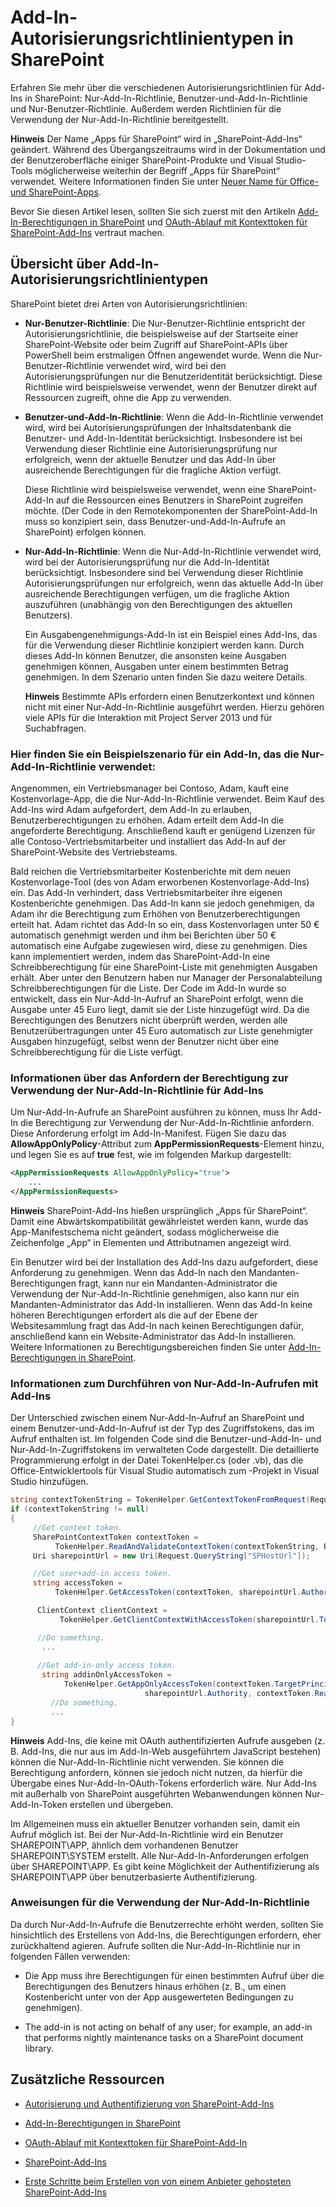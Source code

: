 # <a name="add-in-authorization-policy-types-in-sharepoint"></a>Add-In-Autorisierungsrichtlinientypen in SharePoint
Erfahren Sie mehr über die verschiedenen Autorisierungsrichtlinien für Add-Ins in SharePoint: Nur-Add-In-Richtlinie, Benutzer-und-Add-In-Richtlinie und Nur-Benutzer-Richtlinie. Außerdem werden Richtlinien für die Verwendung der Nur-Add-In-Richtlinie bereitgestellt.
 

 **Hinweis** Der Name „Apps für SharePoint“ wird in „SharePoint-Add-Ins“ geändert. Während des Übergangszeitraums wird in der Dokumentation und der Benutzeroberfläche einiger SharePoint-Produkte und Visual Studio-Tools möglicherweise weiterhin der Begriff „Apps für SharePoint“ verwendet. Weitere Informationen finden Sie unter [Neuer Name für Office- und SharePoint-Apps](new-name-for-apps-for-sharepoint#bk_newname).
 

Bevor Sie diesen Artikel lesen, sollten Sie sich zuerst mit den Artikeln [Add-In-Berechtigungen in SharePoint](add-in-permissions-in-sharepoint-2013) und [OAuth-Ablauf mit Kontexttoken für SharePoint-Add-Ins](context-token-oauth-flow-for-sharepoint-add-ins) vertraut machen.
 

## <a name="get-an-overview-of-add-in-authorization-policies-types"></a>Übersicht über Add-In-Autorisierungsrichtlinientypen
<a name="Overview"> </a>

SharePoint bietet drei Arten von Autorisierungsrichtlinien:
 

 

-  **Nur-Benutzer-Richtlinie**: Die Nur-Benutzer-Richtlinie entspricht der Autorisierungsrichtlinie, die beispielsweise auf der Startseite einer SharePoint-Website oder beim Zugriff auf SharePoint-APIs über PowerShell beim erstmaligen Öffnen angewendet wurde. Wenn die Nur-Benutzer-Richtlinie verwendet wird, wird bei den Autorisierungsprüfungen nur die Benutzeridentität berücksichtigt. Diese Richtlinie wird beispielsweise verwendet, wenn der Benutzer direkt auf Ressourcen zugreift, ohne die App zu verwenden.
    
    
    
 
-  **Benutzer-und-Add-In-Richtlinie**: Wenn die Add-In-Richtlinie verwendet wird, wird bei Autorisierungsprüfungen der Inhaltsdatenbank die Benutzer- und Add-In-Identität berücksichtigt. Insbesondere ist bei Verwendung dieser Richtlinie eine Autorisierungsprüfung nur erfolgreich, wenn der aktuelle Benutzer und das Add-In über ausreichende Berechtigungen für die fragliche Aktion verfügt.
    
    Diese Richtlinie wird beispielsweise verwendet, wenn eine SharePoint-Add-In auf die Ressourcen eines Benutzers in SharePoint zugreifen möchte. (Der Code in den Remotekomponenten der SharePoint-Add-In muss so konzipiert sein, dass Benutzer-und-Add-In-Aufrufe an SharePoint) erfolgen können.
    
    
    
 
-  **Nur-Add-In-Richtlinie**: Wenn die Nur-Add-In-Richtlinie verwendet wird, wird bei der Autorisierungsprüfung nur die Add-In-Identität berücksichtigt. Insbesondere sind bei Verwendung dieser Richtlinie Autorisierungsprüfungen nur erfolgreich, wenn das aktuelle Add-In über ausreichende Berechtigungen verfügen, um die fragliche Aktion auszuführen (unabhängig von den Berechtigungen des aktuellen Benutzers).
    
    Ein Ausgabengenehmigungs-Add-In ist ein Beispiel eines Add-Ins, das für die Verwendung dieser Richtlinie konzipiert werden kann. Durch dieses Add-In können Benutzer, die ansonsten keine Ausgaben genehmigen können, Ausgaben unter einem bestimmten Betrag genehmigen. In dem Szenario unten finden Sie dazu weitere Details. 
    
    
    
     **Hinweis** Bestimmte APIs erfordern einen Benutzerkontext und können nicht mit einer Nur-Add-In-Richtlinie ausgeführt werden. Hierzu gehören viele APIs für die Interaktion mit Project Server 2013 und für Suchabfragen.

### <a name="see-an-example-scenario-of-an-add-in-that-uses-the-add-in-only-policy"></a>Hier finden Sie ein Beispielszenario für ein Add-In, das die Nur-Add-In-Richtlinie verwendet:
<a name="Scenario"> </a>

Angenommen, ein Vertriebsmanager bei Contoso, Adam, kauft eine Kostenvorlage-App, die die Nur-Add-In-Richtlinie verwendet. Beim Kauf des Add-Ins wird Adam aufgefordert, dem Add-In zu erlauben, Benutzerberechtigungen zu erhöhen. Adam erteilt dem Add-In die angeforderte Berechtigung. Anschließend kauft er genügend Lizenzen für alle Contoso-Vertriebsmitarbeiter und installiert das Add-In auf der SharePoint-Website des Vertriebsteams.
 

 
Bald reichen die Vertriebsmitarbeiter Kostenberichte mit dem neuen Kostenvorlage-Tool (des von Adam erworbenen Kostenvorlage-Add-Ins) ein. Das Add-In verhindert, dass Vertriebsmitarbeiter ihre eigenen Kostenberichte genehmigen. Das Add-In kann sie jedoch genehmigen, da Adam ihr die Berechtigung zum Erhöhen von Benutzerberechtigungen erteilt hat. Adam richtet das Add-In so ein, dass Kostenvorlagen unter 50 € automatisch genehmigt werden und ihm bei Berichten über 50 € automatisch eine Aufgabe zugewiesen wird, diese zu genehmigen. Dies kann implementiert werden, indem das SharePoint-Add-In eine Schreibberechtigung für eine SharePoint-Liste mit genehmigten Ausgaben erhält. Aber unter den Benutzern haben nur Manager der Personalabteilung Schreibberechtigungen für die Liste. Der Code im Add-In wurde so entwickelt, dass ein Nur-Add-In-Aufruf an SharePoint erfolgt, wenn die Ausgabe unter 45 Euro liegt, damit sie der Liste hinzugefügt wird. Da die Berechtigungen des Benutzers nicht überprüft werden, werden alle Benutzerübertragungen unter 45 Euro automatisch zur Liste genehmigter Ausgaben hinzugefügt, selbst wenn der Benutzer nicht über eine Schreibberechtigung für die Liste verfügt.
 

 

 

 

### <a name="learn-how-add-ins-get-permission-to-use-the-add-in-only-policy"></a>Informationen über das Anfordern der Berechtigung zur Verwendung der Nur-Add-In-Richtlinie für Add-Ins
<a name="Approve"> </a>

Um Nur-Add-In-Aufrufe an SharePoint ausführen zu können, muss Ihr Add-In die Berechtigung zur Verwendung der Nur-Add-In-Richtlinie anfordern. Diese Anforderung erfolgt im Add-In-Manifest. Fügen Sie dazu das **AllowAppOnlyPolicy**-Attribut zum **AppPermissionRequests**-Element hinzu, und legen Sie es auf **true** fest, wie im folgenden Markup dargestellt:
 

 

```XML
<AppPermissionRequests AllowAppOnlyPolicy="true">
    ...
</AppPermissionRequests>
```


 **Hinweis** SharePoint-Add-Ins hießen ursprünglich „Apps für SharePoint“. Damit eine Abwärtskompatibilität gewährleistet werden kann, wurde das App-Manifestschema nicht geändert, sodass möglicherweise die Zeichenfolge „App“ in Elementen und Attributnamen angezeigt wird.
 

Ein Benutzer wird bei der Installation des Add-Ins dazu aufgefordert, diese Anforderung zu genehmigen. Wenn das Add-In nach den Mandanten-Berechtigungen fragt, kann nur ein Mandanten-Administrator die Verwendung der Nur-Add-In-Richtlinie genehmigen, also kann nur ein Mandanten-Administrator das Add-In installieren. Wenn das Add-In keine höheren Berechtigungen erfordert als die auf der Ebene der Websitesammlung fragt das Add-In nach keinen Berechtigungen dafür, anschließend kann ein Website-Administrator das Add-In installieren. Weitere Informationen zu Berechtigungsbereichen finden Sie unter  [Add-In-Berechtigungen in SharePoint](add-in-permissions-in-sharepoint-2013).
 

 

### <a name="learn-how-add-ins-make-add-in-only-calls"></a>Informationen zum Durchführen von Nur-Add-In-Aufrufen mit Add-Ins
<a name="AppOnlyCalls"> </a>

Der Unterschied zwischen einem Nur-Add-In-Aufruf an SharePoint und einem Benutzer-und-Add-In-Aufruf ist der Typ des Zugriffstokens, das im Aufruf enthalten ist. Im folgenden Code sind die Benutzer-und-Add-In- und Nur-Add-In-Zugriffstokens im verwalteten Code dargestellt. Die detaillierte Programmierung erfolgt in der Datei TokenHelper.cs (oder .vb), das die Office-Entwicklertools für Visual Studio automatisch zum -Projekt in Visual Studio hinzufügen.
 

 

```C#
string contextTokenString = TokenHelper.GetContextTokenFromRequest(Request);
if (contextTokenString != null)
{
     //Get context token.
     SharePointContextToken contextToken =
          TokenHelper.ReadAndValidateContextToken(contextTokenString, Request.Url.Authority);
     Uri sharepointUrl = new Uri(Request.QueryString["SPHostUrl"]);

     //Get user+add-in access token.
     string accessToken =
          TokenHelper.GetAccessToken(contextToken, sharepointUrl.Authority).AccessToken;

      ClientContext clientContext =
           TokenHelper.GetClientContextWithAccessToken(sharepointUrl.ToString(), accessToken);

      //Do something. 
       ...
    
      //Get add-in-only access token.
       string addinOnlyAccessToken = 
            TokenHelper.GetAppOnlyAccessToken(contextToken.TargetPrincipalName, 
                              sharepointUrl.Authority, contextToken.Realm).AccessToken;
         //Do something.
         ...
}
```


 **Hinweis** Add-Ins, die keine mit OAuth authentifizierten Aufrufe ausgeben (z. B. Add-Ins, die nur aus im Add-In-Web ausgeführtem JavaScript bestehen) können die Nur-Add-In-Richtlinie nicht verwenden. Sie können die Berechtigung anfordern, können sie jedoch nicht nutzen, da hierfür die Übergabe eines Nur-Add-In-OAuth-Tokens erforderlich wäre. Nur Add-Ins mit außerhalb von SharePoint ausgeführten Webanwendungen können Nur-Add-In-Token erstellen und übergeben.
 

Im Allgemeinen muss ein aktueller Benutzer vorhanden sein, damit ein Aufruf möglich ist. Bei der Nur-Add-In-Richtlinie wird ein Benutzer SHAREPOINT\APP, ähnlich dem vorhandenen Benutzer SHAREPOINT\SYSTEM erstellt. Alle Nur-Add-In-Anforderungen erfolgen über SHAREPOINT\APP. Es gibt keine Möglichkeit der Authentifizierung als SHAREPOINT\APP über benutzerbasierte Authentifizierung.
 

 

### <a name="get-guidelines-for-using-the-add-in-only-policy"></a>Anweisungen für die Verwendung der Nur-Add-In-Richtlinie
<a name="GuidelinesFor"> </a>

Da durch Nur-Add-In-Aufrufe die Benutzerrechte erhöht werden, sollten Sie hinsichtlich des Erstellens von Add-Ins, die Berechtigungen erfordern, eher zurückhaltend agieren. Aufrufe sollten die Nur-Add-In-Richtlinie nur in folgenden Fällen verwenden:
 

 

- Die App muss ihre Berechtigungen für einen bestimmten Aufruf über die Berechtigungen des Benutzers hinaus erhöhen (z. B., um einen Kostenbericht unter von der App ausgewerteten Bedingungen zu genehmigen).
    
 
- The add-in is not acting on behalf of any user; for example, an add-in that performs nightly maintenance tasks on a SharePoint document library.
    
 

## <a name="additional-resources"></a>Zusätzliche Ressourcen
<a name="AR"> </a>


-  [Autorisierung und Authentifizierung von SharePoint-Add-Ins](authorization-and-authentication-of-sharepoint-add-ins)
    
 
-  [Add-In-Berechtigungen in SharePoint](add-in-permissions-in-sharepoint-2013)
    
 
-  [OAuth-Ablauf mit Kontexttoken für SharePoint-Add-In](context-token-oauth-flow-for-sharepoint-add-ins)
    
 
-  [SharePoint-Add-Ins](sharepoint-add-ins)
    
 
-  [Erste Schritte beim Erstellen von von einem Anbieter gehosteten SharePoint-Add-Ins](get-started-creating-provider-hosted-sharepoint-add-ins)
    
 

